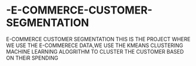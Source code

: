 # -E-COMMERCE-CUSTOMER-SEGMENTATION
E-COMMERCE CUSTOMER SEGMENTATION THIS IS THE PROJECT WHERE WE USE THE E-COMMERECE DATA,WE USE THE KMEANS CLUSTERING MACHINE LEARNING ALOGRITHM TO CLUSTER THE CUSTOMER BASED ON THEiR SPENDING
